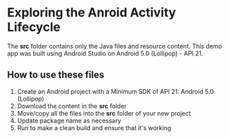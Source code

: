 
# Exploring the Anroid Activity Lifecycle
The **src** folder contains only the Java files and resource content.  This demo app was built using Android Studio on Android 5.0 (Lollipop) - API 21.
## How to use these files
 1. Create an Android project with a Minimum SDK of API 21:  Android 5.0 (Lollipop)
 2. Download the content in the **src** folder
 3. Move/copy all the files into the **src** folder of your new project
 4. Update package name as necessary
 5. Run to make a clean build and ensure that it's working
